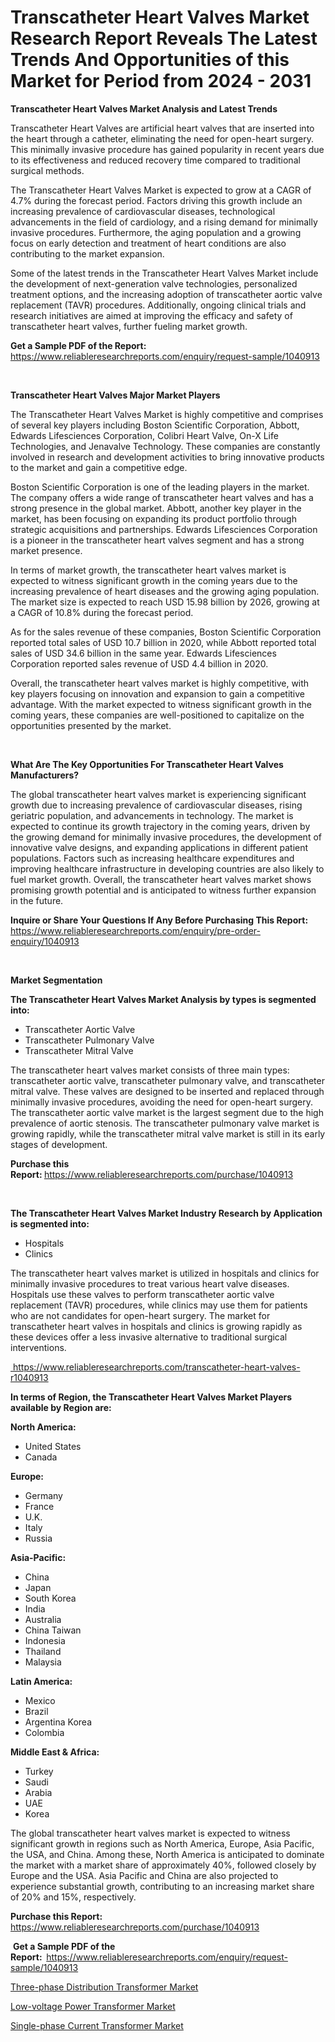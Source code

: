 <p><h1>Transcatheter Heart Valves Market Research Report Reveals The Latest Trends And Opportunities of this Market for Period from 2024 - 2031</h1></p><p><strong>Transcatheter Heart Valves Market Analysis and Latest Trends</strong></p>
<p><p>Transcatheter Heart Valves are artificial heart valves that are inserted into the heart through a catheter, eliminating the need for open-heart surgery. This minimally invasive procedure has gained popularity in recent years due to its effectiveness and reduced recovery time compared to traditional surgical methods. </p><p>The Transcatheter Heart Valves Market is expected to grow at a CAGR of 4.7% during the forecast period. Factors driving this growth include an increasing prevalence of cardiovascular diseases, technological advancements in the field of cardiology, and a rising demand for minimally invasive procedures. Furthermore, the aging population and a growing focus on early detection and treatment of heart conditions are also contributing to the market expansion.</p><p>Some of the latest trends in the Transcatheter Heart Valves Market include the development of next-generation valve technologies, personalized treatment options, and the increasing adoption of transcatheter aortic valve replacement (TAVR) procedures. Additionally, ongoing clinical trials and research initiatives are aimed at improving the efficacy and safety of transcatheter heart valves, further fueling market growth.</p></p>
<p><strong>Get a Sample PDF of the Report:&nbsp;</strong> <a href="https://www.reliableresearchreports.com/enquiry/request-sample/1040913">https://www.reliableresearchreports.com/enquiry/request-sample/1040913</a></p>
<p>&nbsp;</p>
<p><strong>Transcatheter Heart Valves Major Market Players</strong></p>
<p><p>The Transcatheter Heart Valves Market is highly competitive and comprises of several key players including Boston Scientific Corporation, Abbott, Edwards Lifesciences Corporation, Colibri Heart Valve, On-X Life Technologies, and Jenavalve Technology. These companies are constantly involved in research and development activities to bring innovative products to the market and gain a competitive edge.</p><p>Boston Scientific Corporation is one of the leading players in the market. The company offers a wide range of transcatheter heart valves and has a strong presence in the global market. Abbott, another key player in the market, has been focusing on expanding its product portfolio through strategic acquisitions and partnerships. Edwards Lifesciences Corporation is a pioneer in the transcatheter heart valves segment and has a strong market presence.</p><p>In terms of market growth, the transcatheter heart valves market is expected to witness significant growth in the coming years due to the increasing prevalence of heart diseases and the growing aging population. The market size is expected to reach USD 15.98 billion by 2026, growing at a CAGR of 10.8% during the forecast period.</p><p>As for the sales revenue of these companies, Boston Scientific Corporation reported total sales of USD 10.7 billion in 2020, while Abbott reported total sales of USD 34.6 billion in the same year. Edwards Lifesciences Corporation reported sales revenue of USD 4.4 billion in 2020.</p><p>Overall, the transcatheter heart valves market is highly competitive, with key players focusing on innovation and expansion to gain a competitive advantage. With the market expected to witness significant growth in the coming years, these companies are well-positioned to capitalize on the opportunities presented by the market.</p></p>
<p>&nbsp;</p>
<p><strong>What Are The Key Opportunities For Transcatheter Heart Valves Manufacturers?</strong></p>
<p><p>The global transcatheter heart valves market is experiencing significant growth due to increasing prevalence of cardiovascular diseases, rising geriatric population, and advancements in technology. The market is expected to continue its growth trajectory in the coming years, driven by the growing demand for minimally invasive procedures, the development of innovative valve designs, and expanding applications in different patient populations. Factors such as increasing healthcare expenditures and improving healthcare infrastructure in developing countries are also likely to fuel market growth. Overall, the transcatheter heart valves market shows promising growth potential and is anticipated to witness further expansion in the future.</p></p>
<p><strong>Inquire or Share Your Questions If Any Before Purchasing This Report:</strong> <a href="https://www.reliableresearchreports.com/enquiry/pre-order-enquiry/1040913">https://www.reliableresearchreports.com/enquiry/pre-order-enquiry/1040913</a></p>
<p>&nbsp;</p>
<p><strong>Market Segmentation</strong></p>
<p><strong>The Transcatheter Heart Valves Market Analysis by types is segmented into:</strong></p>
<p><ul><li>Transcatheter Aortic Valve</li><li>Transcatheter Pulmonary Valve</li><li>Transcatheter Mitral Valve</li></ul></p>
<p><p>The transcatheter heart valves market consists of three main types: transcatheter aortic valve, transcatheter pulmonary valve, and transcatheter mitral valve. These valves are designed to be inserted and replaced through minimally invasive procedures, avoiding the need for open-heart surgery. The transcatheter aortic valve market is the largest segment due to the high prevalence of aortic stenosis. The transcatheter pulmonary valve market is growing rapidly, while the transcatheter mitral valve market is still in its early stages of development.</p></p>
<p><strong>Purchase this Report:&nbsp;</strong><a href="https://www.reliableresearchreports.com/purchase/1040913">https://www.reliableresearchreports.com/purchase/1040913</a></p>
<p>&nbsp;</p>
<p><strong>The Transcatheter Heart Valves Market Industry Research by Application is segmented into:</strong></p>
<p><ul><li>Hospitals</li><li>Clinics</li></ul></p>
<p><p>The transcatheter heart valves market is utilized in hospitals and clinics for minimally invasive procedures to treat various heart valve diseases. Hospitals use these valves to perform transcatheter aortic valve replacement (TAVR) procedures, while clinics may use them for patients who are not candidates for open-heart surgery. The market for transcatheter heart valves in hospitals and clinics is growing rapidly as these devices offer a less invasive alternative to traditional surgical interventions.</p></p>
<p><a href="https://www.reliableresearchreports.com/transcatheter-heart-valves-r1040913">&nbsp;https://www.reliableresearchreports.com/transcatheter-heart-valves-r1040913</a></p>
<p><strong>In terms of Region, the Transcatheter Heart Valves Market Players available by Region are:</strong></p>
<p>
    <p> <strong> North America: </strong>
        <ul>
            <li>United States</li>
            <li>Canada</li>
        </ul>
        </p> 
    <p> <strong> Europe: </strong>
        <ul>
            <li>Germany</li>
            <li>France</li>
            <li>U.K.</li>
            <li>Italy</li>
            <li>Russia</li>
        </ul>
        </p> 
    <p> <strong> Asia-Pacific: </strong>
        <ul>
            <li>China</li>
            <li>Japan</li>
            <li>South Korea</li>
            <li>India</li>
            <li>Australia</li>
            <li>China Taiwan</li>
            <li>Indonesia</li>
            <li>Thailand</li>
            <li>Malaysia</li>
        </ul>
        </p> 
    <p> <strong> Latin America: </strong>
        <ul>
            <li>Mexico</li>
            <li>Brazil</li>
            <li>Argentina Korea</li>
            <li>Colombia</li>
        </ul>
        </p> 
    <p> <strong> Middle East & Africa: </strong>
        <ul>
            <li>Turkey</li>
            <li>Saudi</li>
            <li>Arabia</li>
            <li>UAE</li>
            <li>Korea</li>
        </ul>
    </p>
    </p>
<p><p>The global transcatheter heart valves market is expected to witness significant growth in regions such as North America, Europe, Asia Pacific, the USA, and China. Among these, North America is anticipated to dominate the market with a market share of approximately 40%, followed closely by Europe and the USA. Asia Pacific and China are also projected to experience substantial growth, contributing to an increasing market share of 20% and 15%, respectively.</p></p>
<p><strong>Purchase this Report: </strong><a href="https://www.reliableresearchreports.com/purchase/1040913">https://www.reliableresearchreports.com/purchase/1040913</a></p>
<p>&nbsp;<strong>Get a Sample PDF of the Report:&nbsp;&nbsp;</strong><a href="https://www.reliableresearchreports.com/enquiry/request-sample/1040913">https://www.reliableresearchreports.com/enquiry/request-sample/1040913</a></p>
<p><strong></strong></p>
<p><p><a href="https://github.com/bznecsdb5/Market-Research-Report-List-1/blob/main/three-phase-distribution-transformer-market.md">Three-phase Distribution Transformer Market</a></p><p><a href="https://github.com/AdrianaPaucek2023/Market-Research-Report-List-1/blob/main/low-voltage-power-transformer-market.md">Low-voltage Power Transformer Market</a></p><p><a href="https://github.com/cheribeninsig/Market-Research-Report-List-1/blob/main/single-phase-current-transformer-market.md">Single-phase Current Transformer Market</a></p></p>
